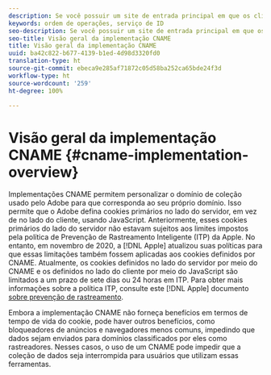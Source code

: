 ```yaml
---
description: Se você possuir um site de entrada principal em que os clientes possam ser identificados antes que visitem outros domínios, um CNAME poderá ativar o rastreamento entre domínios nos navegadores que não aceitam cookies de terceiros (como o Safari).
keywords: ordem de operações, serviço de ID
seo-description: Se você possuir um site de entrada principal em que os clientes possam ser identificados antes que visitem outros domínios, um CNAME poderá ativar o rastreamento entre domínios nos navegadores que não aceitam cookies de terceiros (como o Safari).
seo-title: Visão geral da implementação CNAME
title: Visão geral da implementação CNAME
uuid: ba42c822-b677-4139-b1ed-4d98d3320fd0
translation-type: ht
source-git-commit: ebeca9e285af71872c05d58ba252ca65bde24f3d
workflow-type: ht
source-wordcount: '259'
ht-degree: 100%

---
```



# Visão geral da implementação CNAME {#cname-implementation-overview}

Implementações CNAME permitem personalizar o domínio de coleção usado pelo Adobe para que corresponda ao seu próprio domínio. Isso permite que o Adobe defina cookies primários no lado do servidor, em vez de no lado do cliente, usando JavaScript. Anteriormente, esses cookies primários do lado do servidor não estavam sujeitos aos limites impostos pela política de Prevenção de Rastreamento Inteligente (ITP) da Apple. No entanto, em novembro de 2020, a [!DNL Apple] atualizou suas políticas para que essas limitações também fossem aplicadas aos cookies definidos por CNAME. Atualmente, os cookies definidos no lado do servidor por meio do CNAME e os definidos no lado do cliente por meio do JavaScript são limitados a um prazo de sete dias ou 24 horas em ITP. Para obter mais informações sobre a política ITP, consulte este [!DNL Apple] documento [sobre prevenção de rastreamento](https://webkit.org/tracking-prevention/#intelligent-tracking-prevention-itp).

Embora a implementação CNAME não forneça benefícios em termos de tempo de vida do cookie, pode haver outros benefícios, como bloqueadores de anúncios e navegadores menos comuns, impedindo que dados sejam enviados para domínios classificados por eles como rastreadores. Nesses casos, o uso de um CNAME pode impedir que a coleção de dados seja interrompida para usuários que utilizam essas ferramentas.